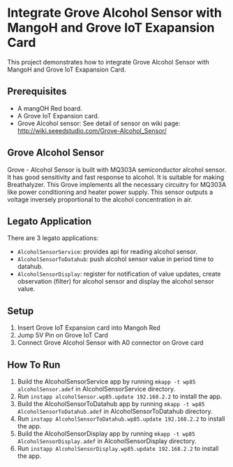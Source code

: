 # Integrate Grove Alcohol Sensor with MangoH and Grove IoT Exapansion Card

This project demonstrates how to integrate Grove Alcohol Sensor with MangoH and Grove IoT Exapansion Card.


## Prerequisites

* A mangOH Red board.
* A Grove IoT Expansion card.
* Grove Alcohol sensor: See detail of sensor on wiki page: http://wiki.seeedstudio.com/Grove-Alcohol_Sensor/ 

Grove Alcohol Sensor
------------------
Grove - Alcohol Sensor is built with MQ303A semiconductor alcohol sensor. It has good sensitivity and fast response to alcohol. It is suitable for making Breathalyzer. This Grove implements all the necessary circuitry for MQ303A like power conditioning and heater power supply. This sensor outputs a voltage inversely proportional to the alcohol concentration in air.


Legato Application
------------------
There are 3 legato applications:
* ```AlcoholSensorService```: provides api for reading alcohol sensor.
* ```AlcoholSensorToDatahub```: push alcohol sensor value in period time to datahub.
* ```AlcoholSensorDisplay```: register for notification of value updates, create observation (filter) for alcohol sensor and display the alcohol sensor value.



## Setup
1. Insert Grove IoT Expansion card into Mangoh Red
1. Jump 5V Pin on Grove IoT Card
1. Connect Grove Alcohol Sensor with A0 connector on Grove card



## How To Run

1. Build the AlcoholSensorService app by running ```mkapp -t wp85 alcoholSensor.adef``` in AlcoholSensorService directory.
1. Run ```instapp alcoholSensor.wp85.update 192.168.2.2``` to install the app.
1. Build the AlcoholSensorToDatahub app by running ```mkapp -t wp85 AlcoholSensorToDatahub.adef``` in AlcoholSensorToDatahub directory.
1. Run ```instapp AlcoholSensorToDatahub.wp85.update 192.168.2.2``` to install the app.
1. Build the AlcoholSensorDisplay app by running ```mkapp -t wp85 AlcoholSensorDisplay.adef``` in AlcoholSensorDisplay directory.
1. Run ```instapp AlcoholSensorDisplay.wp85.update 192.168.2.2``` to install the app.
